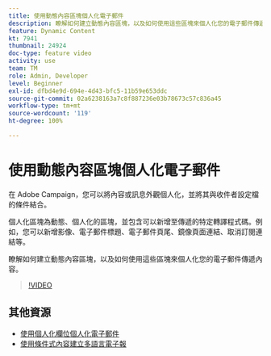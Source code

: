 ```yaml
---
title: 使用動態內容區塊個人化電子郵件
description: 瞭解如何建立動態內容區塊，以及如何使用這些區塊來個人化您的電子郵件傳遞內容。
feature: Dynamic Content
kt: 7941
thumbnail: 24924
doc-type: feature video
activity: use
team: TM
role: Admin, Developer
level: Beginner
exl-id: dfbd4e9d-694e-4d43-bfc5-11b59e653ddc
source-git-commit: 02a6238163a7c8f887236e03b78673c57c836a45
workflow-type: tm+mt
source-wordcount: '119'
ht-degree: 100%

---
```


# 使用動態內容區塊個人化電子郵件

在 Adobe Campaign，您可以將內容或訊息外觀個人化，並將其與收件者設定檔的條件結合。

個人化區塊為動態、個人化的區塊，並包含可以新增至傳遞的特定轉譯程式碼。例如，您可以新增影像、電子郵件標題、電子郵件頁尾、鏡像頁面連結、取消訂閱連結等。

瞭解如何建立動態內容區塊，以及如何使用這些區塊來個人化您的電子郵件傳遞內容。

>[!VIDEO](https://video.tv.adobe.com/v/24924?quality=12)

## 其他資源

* [使用個人化欄位個人化電子郵件](/help/content-creation/personalize-emails-using-personalization-fields.md)
* [使用條件式內容建立多語言電子報](/help/content-creation/create-a-multilingual-newsletter-using-conditional-content.md)
